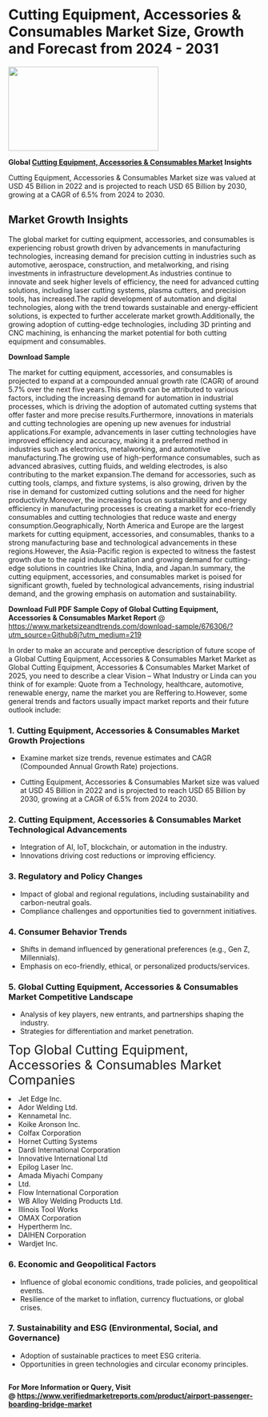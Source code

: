 <H1>Cutting Equipment, Accessories & Consumables Market Size, Growth and Forecast from 2024 - 2031</H1><img class="aligncenter size-medium wp-image-584254" src="https://thirdeyenews.in/wp-content/uploads/2024/09/Global-Market-Research-300x168.jpeg" alt="" width="300" height="168" /><p><strong>Global&nbsp;<a href="https://www.marketsizeandtrends.com/download-sample/676306/?utm_source=Github8j?utm_medium=219">Cutting Equipment, Accessories & Consumables Market</a> Insights</strong></p><p>Cutting Equipment, Accessories & Consumables Market size was valued at USD 45 Billion in 2022 and is projected to reach USD 65 Billion by 2030, growing at a CAGR of 6.5% from 2024 to 2030.</p><p><h2>Market Growth Insights</h2> <p>The global market for cutting equipment, accessories, and consumables is experiencing robust growth driven by advancements in manufacturing technologies, increasing demand for precision cutting in industries such as automotive, aerospace, construction, and metalworking, and rising investments in infrastructure development.As industries continue to innovate and seek higher levels of efficiency, the need for advanced cutting solutions, including laser cutting systems, plasma cutters, and precision tools, has increased.The rapid development of automation and digital technologies, along with the trend towards sustainable and energy-efficient solutions, is expected to further accelerate market growth.Additionally, the growing adoption of cutting-edge technologies, including 3D printing and CNC machining, is enhancing the market potential for both cutting equipment and consumables.</p> <p><strong>Download Sample</strong></p> <p>The market for cutting equipment, accessories, and consumables is projected to expand at a compounded annual growth rate (CAGR) of around 5.7% over the next five years.This growth can be attributed to various factors, including the increasing demand for automation in industrial processes, which is driving the adoption of automated cutting systems that offer faster and more precise results.Furthermore, innovations in materials and cutting technologies are opening up new avenues for industrial applications.For example, advancements in laser cutting technologies have improved efficiency and accuracy, making it a preferred method in industries such as electronics, metalworking, and automotive manufacturing.The growing use of high-performance consumables, such as advanced abrasives, cutting fluids, and welding electrodes, is also contributing to the market expansion.The demand for accessories, such as cutting tools, clamps, and fixture systems, is also growing, driven by the rise in demand for customized cutting solutions and the need for higher productivity.Moreover, the increasing focus on sustainability and energy efficiency in manufacturing processes is creating a market for eco-friendly consumables and cutting technologies that reduce waste and energy consumption.Geographically, North America and Europe are the largest markets for cutting equipment, accessories, and consumables, thanks to a strong manufacturing base and technological advancements in these regions.However, the Asia-Pacific region is expected to witness the fastest growth due to the rapid industrialization and growing demand for cutting-edge solutions in countries like China, India, and Japan.In summary, the cutting equipment, accessories, and consumables market is poised for significant growth, fueled by technological advancements, rising industrial demand, and the growing emphasis on automation and sustainability.<p><span class=""><strong>Download Full PDF Sample Copy of Global Cutting Equipment, Accessories & Consumables Market Report</strong> @ <a href="https://www.marketsizeandtrends.com/download-sample/676306/?utm_source=Github8j?utm_medium=219" target="_blank">https://www.marketsizeandtrends.com/download-sample/676306/?utm_source=Github8j?utm_medium=219</a></span></p><p>In order to make an accurate and perceptive description of future scope of a Global&nbsp;Cutting Equipment, Accessories & Consumables Market Market as Global&nbsp;Cutting Equipment, Accessories & Consumables Market Market of 2025, you need to describe a clear Vision &ndash; What Industry or Linda can you think of for example: Quote from a Technology, healthcare, automotive, renewable energy, name the market you are Reffering to.However, some general trends and factors usually impact market reports and their future outlook include:</p><h3>1.&nbsp;<strong>Cutting Equipment, Accessories & Consumables Market Growth Projections</strong></h3><ul><li>Examine market size trends, revenue estimates and CAGR (Compounded Annual Growth Rate) projections.</li><li><p>Cutting Equipment, Accessories & Consumables Market size was valued at USD 45 Billion in 2022 and is projected to reach USD 65 Billion by 2030, growing at a CAGR of 6.5% from 2024 to 2030.</p></li></ul><h3>2.&nbsp;<strong>Cutting Equipment, Accessories & Consumables Market Technological Advancements</strong></h3><ul><li>Integration of AI, IoT, blockchain, or automation in the industry.</li><li>Innovations driving cost reductions or improving efficiency.</li></ul><h3>3.&nbsp;<strong>Regulatory and Policy Changes</strong></h3><ul><li>Impact of global and regional regulations, including sustainability and carbon-neutral goals.</li><li>Compliance challenges and opportunities tied to government initiatives.</li></ul><h3>4.&nbsp;<strong>Consumer Behavior Trends</strong></h3><ul><li>Shifts in demand influenced by generational preferences (e.g., Gen Z, Millennials).</li><li>Emphasis on eco-friendly, ethical, or personalized products/services.</li></ul><h3>5.&nbsp;<strong>Global Cutting Equipment, Accessories & Consumables Market Competitive Landscape</strong></h3><ul><li>Analysis of key players, new entrants, and partnerships shaping the industry.</li><li>Strategies for differentiation and market penetration.</li></ul><p data-pm-slice="1 1 []"><span style="color: inherit; font-family: inherit; font-size: 25px;">Top Global Cutting Equipment, Accessories & Consumables Market Companies</span></p><div class="" data-test-id=""><p><li>Jet Edge Inc.</li><li> Ador Welding Ltd.</li><li> Kennametal Inc.</li><li> Koike Aronson Inc.</li><li> Colfax Corporation</li><li> Hornet Cutting Systems</li><li> Dardi International Corporation</li><li> Innovative International Ltd</li><li> Epilog Laser Inc.</li><li> Amada Miyachi Company</li><li> Ltd.</li><li> Flow International Corporation</li><li> WB Alloy Welding Products Ltd.</li><li> Illinois Tool Works</li><li> OMAX Corporation</li><li> Hypertherm Inc.</li><li> DAIHEN Corporation</li><li> Wardjet Inc.</li></p></div><h3>6.&nbsp;<strong>Economic and Geopolitical Factors</strong></h3><ul><li>Influence of global economic conditions, trade policies, and geopolitical events.</li><li>Resilience of the market to inflation, currency fluctuations, or global crises.</li></ul><h3>7.&nbsp;<strong>Sustainability and ESG (Environmental, Social, and Governance)</strong></h3><ul><li>Adoption of sustainable practices to meet ESG criteria.</li><li>Opportunities in green technologies and circular economy principles.</li></ul><h2><strong style="font-size: 14px;">For More Information or Query, Visit @&nbsp;</strong><a style="background-color: #ffffff; font-size: 14px;" href="https://www.marketsizeandtrends.com/report/cutting-equipment-accessories-consumables-market/" target="_blank">https://www.verifiedmarketreports.com/product/airport-passenger-boarding-bridge-market</a></h2>